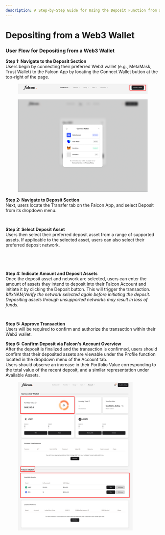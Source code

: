 ```yaml
---
description: A Step-by-Step Guide for Using the Deposit Function from a web3 Wallet
---
```


# Depositing from a Web3 Wallet

### User Flow for Depositing from a Web3 Wallet

**Step 1: Navigate to the Deposit Section**\
Users begin by connecting their preferred Web3 wallet (e.g., MetaMask, Trust Wallet) to the Falcon App by locating the Connect Wallet button at the top-right of the page.

<figure><img src="../../../../.gitbook/assets/image.png" alt="" width="563"><figcaption></figcaption></figure>

<figure><img src="../../../../.gitbook/assets/image (1).png" alt="" width="563"><figcaption></figcaption></figure>

**Step 2: Navigate to Deposit Section**\
Next, users locate the Transfer tab on the Falcon App, and select Deposit from its dropdown menu.

<figure><img src="../../../../.gitbook/assets/Screenshot 2025-04-02 at 3.06.17 PM.png" alt="" width="563"><figcaption></figcaption></figure>

**Step 3: Select Deposit Asset**\
Users then select their preferred deposit asset from a range of supported assets. If applicable to the selected asset, users can also select their preferred deposit network.

<div><figure><img src="../../../../.gitbook/assets/Screenshot 2025-04-01 at 3.00.01 PM.png" alt=""><figcaption></figcaption></figure> <figure><img src="../../../../.gitbook/assets/Screenshot 2025-04-01 at 2.58.42 PM.png" alt=""><figcaption></figcaption></figure></div>

**Step 4: Indicate Amount and Deposit Assets**\
Once the deposit asset and network are selected, users can enter the amount of assets they intend to deposit into their Falcon Account and initiate it by clicking the Deposit button. This will trigger the transaction.\
&#xNAN;_&#x56;erify the network selected again before initiating the deposit. Depositing assets through unsupported networks may result in loss of funds._

<figure><img src="../../../../.gitbook/assets/Screenshot 2025-04-01 at 4.28.34 PM.png" alt="" width="375"><figcaption></figcaption></figure>

**Step 5: Approve Transaction**\
Users will be required to confirm and authorize the transaction within their Web3 wallet.

**Step 6:  Confirm Deposit via Falcon's Account Overview**\
After the deposit is finalized and the transaction is confirmed, users should confirm that their deposited assets are viewable under the Profile function located in the dropdown menu of the Account tab.\
Users should observe an increase in their Portfolio Value corresponding to the total value of the recent deposit, and a similar representation under Available Assets.

<figure><img src="../../../../.gitbook/assets/image (86).png" alt="" width="375"><figcaption></figcaption></figure>
